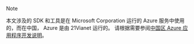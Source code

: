 > [!NOTE]
> 本文涉及的 SDK 和工具是在 Microsoft Corporation 运行的 Azure 服务中使用的，而在中国， Azure 是由 21Vianet 运行的。 请根据需要参阅[中国区 Azure 应用程序开发说明](/articles/developerdifferences/)。